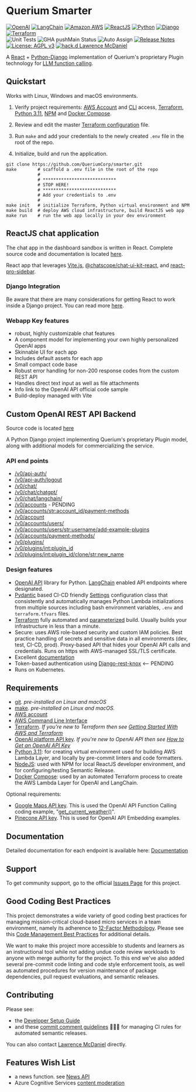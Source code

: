 # Querium Smarter

[![OpenAI](https://a11ybadges.com/badge?logo=openai)](https://platform.openai.com/)
[![LangChain](https://a11ybadges.com/badge?text=LangChain&badgeColor=0834ac)](https://www.langchain.com/)
[![Amazon AWS](https://a11ybadges.com/badge?logo=amazonaws)](https://aws.amazon.com/)
[![ReactJS](https://a11ybadges.com/badge?logo=react)](https://react.dev/)
[![Python](https://a11ybadges.com/badge?logo=python)](https://www.python.org/)
[![Django](https://a11ybadges.com/badge?logo=django)](https://www.djangoproject.com/)
[![Terraform](https://a11ybadges.com/badge?logo=terraform)](https://www.terraform.io/)<br>
![Unit Tests](https://github.com/QueriumCorp/smarter/actions/workflows/testsPython.yml/badge.svg?branch=main)
![GHA pushMain Status](https://img.shields.io/github/actions/workflow/status/QueriumCorp/smarter/pushMain.yml?branch=main)
![Auto Assign](https://github.com/QueriumCorp/smarter/actions/workflows/auto-assign.yml/badge.svg)
[![Release Notes](https://img.shields.io/github/release/QueriumCorp/smarter)](https://github.com/QueriumCorp/smarter/releases)
[![License: AGPL v3](https://img.shields.io/badge/License-AGPL_v3-blue.svg)](https://www.gnu.org/licenses/agpl-3.0)
[![hack.d Lawrence McDaniel](https://img.shields.io/badge/hack.d-Lawrence%20McDaniel-orange.svg)](https://lawrencemcdaniel.com)

A [React](https://react.dev/) + [Python-Django](https://www.djangoproject.com/) implementation of Querium's proprietary Plugin technology for [LLM function calling](https://www.promptingguide.ai/applications/function_calling).

## Quickstart

Works with Linux, Windows and macOS environments.

1. Verify project requirements: [AWS Account](https://aws.amazon.com/free/) and [CLI](https://aws.amazon.com/cli/) access, [Terraform](https://www.terraform.io/), [Python 3.11](https://www.python.org/), [NPM](https://www.npmjs.com/) and [Docker Compose](https://docs.docker.com/compose/install/).

2. Review and edit the master [Terraform configuration](./api/terraform/terraform.tfvars) file.

3. Run `make` and add your credentials to the newly created `.env` file in the root of the repo.

4. Initialize, build and run the application.

```console
git clone https://github.com/QueriumCorp/smarter.git
make        # scaffold a .env file in the root of the repo
            #
            # ****************************
            # STOP HERE!
            # ****************************
            # Add your credentials to .env
            #
make init   # initialize Terraform, Python virtual environment and NPM
make build  # deploy AWS cloud infrastructure, build ReactJS web app
make run    # run the web app locally in your dev environment
```

## ReactJS chat application

The chat app in the dashboard sandbox is written in React. Complete source code and documentation is located [here](./smarter/smarter/apps/chatapp/reactapp/).

React app that leverages [Vite.js](https://github.com/QueriumCorp/smarter), [@chatscope/chat-ui-kit-react](https://www.npmjs.com/package/@chatscope/chat-ui-kit-react), and [react-pro-sidebar](https://www.npmjs.com/package/react-pro-sidebar).

### Django Integration

Be aware that there are many considerations for getting React to work inside a Django project. You can read more [here](./doc/DJANGO-REACT-INTEGRATION.md).

### Webapp Key features

- robust, highly customizable chat features
- A component model for implementing your own highly personalized OpenAI apps
- Skinnable UI for each app
- Includes default assets for each app
- Small compact code base
- Robust error handling for non-200 response codes from the custom REST API
- Handles direct text input as well as file attachments
- Info link to the OpenAI API official code sample
- Build-deploy managed with Vite

## Custom OpenAI REST API Backend

Source code is located [here](./smarter/)

A Python Django project implementing Querium's proprietary Plugin model, along with additional models for commercializing the service.

### API end points

- [/v0/api-auth/](./smarter/smarter/apps/api/urls.py)
- [/v0/api-auth/logout](./smarter/smarter/apps/api/urls.py)
- [/v0/chat/](./smarter/smarter/apps/api/urls.py)
- [/v0/chat/chatgpt/](./smarter/smarter/apps/api/urls.py)
- [/v0/chat/langchain/](./smarter/smarter/apps/api/urls.py)
- [/v0/accounts](./smarter/smarter/apps/account/urls.py) - PENDING
- [/v0/accounts/<str:account_id>/payment-methods](./smarter/smarter/apps/account/urls.py)
- [/v0/account](./smarter/smarter/apps/account/urls.py)
- [/v0/accounts/users/](./smarter/smarter/apps/account/urls.py)
- [/v0/accounts/users/<str:username>/add-example-plugins](./smarter/smarter/apps/account/urls.py)
- [/v0/accounts/payment-methods/](./smarter/smarter/apps/account/urls.py)
- [/v0/plugins/](./smarter/smarter/apps/plugin/urls.py)
- [/v0/plugins/<int:plugin_id>](./smarter/smarter/apps/plugin/urls.py)
- [/v0/plugins/<int:plugin_id>/clone/<str:new_name>](./smarter/smarter/apps/plugin/urls.py)

### Design features

- [OpenAI API](https://pypi.org/project/openai/) library for Python. [LangChain](https://www.langchain.com/) enabled API endpoints where designated.
- [Pydantic](https://docs.pydantic.dev/latest/) based CI-CD friendly [Settings](./smarter/common/README.md) configuration class that consistently and automatically manages Python Lambda initializations from multiple sources including bash environment variables, `.env` and `terraform.tfvars` files.
- [Terraform](https://www.terraform.io/) fully automated and [parameterized](./api/terraform/terraform.tfvars) build. Usually builds your infrastructure in less than a minute.
- Secure: uses AWS role-based security and custom IAM policies. Best practice handling of secrets and sensitive data in all environments (dev, test, CI-CD, prod). Proxy-based API that hides your OpenAI API calls and credentials. Runs on https with AWS-managed SSL/TLS certificate.
- Excellent [documentation](./doc/)
- Token-based authentication using [Django-rest-knox](https://jazzband.github.io/django-rest-knox/) <-- PENDING
- Runs on Kubernetes.

## Requirements

- [git](https://git-scm.com/book/en/v2/Getting-Started-Installing-Git). _pre-installed on Linux and macOS_
- [make](https://gnuwin32.sourceforge.net/packages/make.htm). _pre-installed on Linux and macOS._
- [AWS account](https://aws.amazon.com/)
- [AWS Command Line Interface](https://aws.amazon.com/cli/)
- [Terraform](https://www.terraform.io/).
  _If you're new to Terraform then see [Getting Started With AWS and Terraform](./doc/TERRAFORM_GETTING_STARTED_GUIDE.md)_
- [OpenAI platform API key](https://platform.openai.com/).
  _If you're new to OpenAI API then see [How to Get an OpenAI API Key](./doc/OPENAI_API_GETTING_STARTED_GUIDE.md)_
- [Python 3.11](https://www.python.org/downloads/): for creating virtual environment used for building AWS Lambda Layer, and locally by pre-commit linters and code formatters.
- [NodeJS](https://nodejs.org/en/download): used with NPM for local ReactJS developer environment, and for configuring/testing Semantic Release.
- [Docker Compose](https://docs.docker.com/compose/install/): used by an automated Terraform process to create the AWS Lambda Layer for OpenAI and LangChain.

Optional requirements:

- [Google Maps API key](https://developers.google.com/maps/documentation/geocoding/overview). This is used the OpenAI API Function Calling coding example, "[get_current_weather()](https://platform.openai.com/docs/guides/function-calling)".
- [Pinecone API key](https://docs.pinecone.io/docs/quickstart). This is used for OpenAI API Embedding examples.

## Documentation

Detailed documentation for each endpoint is available here: [Documentation](./doc/examples/)

## Support

To get community support, go to the official [Issues Page](https://github.com/QueriumCorp/smarter/issues) for this project.

## Good Coding Best Practices

This project demonstrates a wide variety of good coding best practices for managing mission-critical cloud-based micro services in a team environment, namely its adherence to [12-Factor Methodology](./doc/Twelve_Factor_Methodology.md). Please see this [Code Management Best Practices](./doc/GOOD_CODING_PRACTICE.md) for additional details.

We want to make this project more accessible to students and learners as an instructional tool while not adding undue code review workloads to anyone with merge authority for the project. To this end we've also added several pre-commit code linting and code style enforcement tools, as well as automated procedures for version maintenance of package dependencies, pull request evaluations, and semantic releases.

## Contributing

Please see:

- the [Developer Setup Guide](./doc/CONTRIBUTING.md)
- and these [commit comment guidelines](./doc/SEMANTIC_VERSIONING.md) 😬😬😬 for managing CI rules for automated semantic releases.

You can also contact [Lawrence McDaniel](https://lawrencemcdaniel.com/contact) directly.

## Features Wish List

- a news function. see [News API](https://newsapi.org/)
- Azure Cognitive Services [content moderation](https://learn.microsoft.com/en-us/azure/ai-services/content-safety/)
